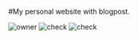 #My personal website with blogpost.

![owner](https://img.shields.io/badge/Owner-Pascal-blue)  ![check](https://app.travis-ci.com/bizip/portifolio.svg?branch=develop)   ![check](https://img.shields.io/packagist/v/bizip/portifolio)
